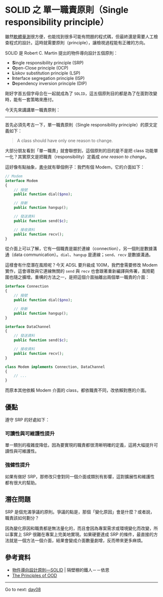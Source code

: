 # SOLID 之 單一職責原則（Single responsibility principle）

雖然[軟體量測][Day 6]很方便，也能找到很多可能有問題的程式碼，但最終還是需要人工檢查程式的設計。這時就需要原則（principle），讓檢視過程能有正確的方向。

SOLID 是 Robert C. Martin 提出的物件導向設計五個原則：

* **S**ingle responsibility principle (SRP)
* **O**pen-Close principle (OCP)
* **L**iskov substitution principle (LSP)
* **I**nterface segregation principle (ISP)
* **D**ependency inversion principle (DIP)

剛好字首五個字母合在一起就成為了 `SOLID`，這五個原則目的都是為了在面對改變時，能有一套策略來應付。

今天先來講講單一職責原則：

---

首先必須先考古一下，單一職責原則（Single responsibility principle）的原文定義如下：

> A class should have only one reason to change.

大部分朋友看到「單一職責」就會聯想到，這個原則的目的是不是把 class 功能單一化？其實原文是把職責（responsibility）定義成 *one reason to change*。

這好像有點抽象，[書中][The Principles of OOD]就有舉個例子：我們有個 Modem，它的介面如下：

```php
// Modem
interface Modem
{
    // 撥號
    public function dial($pno);

    // 掛斷
    public function hangup();

    // 發送資料
    public function send($c);

    // 接收資料
    public function recv();
}
```

從介面上可以了解，它有一個職責是屬於連線（connection），另一個則是數據溝通（data communication）。`dial`、`hangup` 是連線；`send`、`recv`
是數據溝通。

這樣會有什麼潛在風險呢？今天 ADSL 要升級成 100M，我們會需要修改 Modem 實作，這會導致與它連線無關的 `send` 與 `recv` 也會跟著重新編譯與佈署，風險範圍也隨之擴增。重構的方法之一，是把這個介面抽離出兩個單一職責的介面：

```php
interface Connection
{
    // 撥號
    public function dial($pno);

    // 掛斷
    public function hangup();
}

interface DataChannel
{
    // 發送資料
    public function send($c);

    // 接收資料
    public function recv();
}

class Modem implements Connection, DataChannel
{
    // ...
}
```

而原本其他依賴 Modem 介面的 class，都依職責不同，改依賴對應的介面。

## 優點

遵守 SRP 的好處如下：

### 可讀性與可維護性提升

單一類別的複雜度降低，因為要實現的職責都很清晰明確的定義，這將大幅提升可讀性與可維護性。

### 強健性提升

如果有做好 SRP，那修改只會對同一個介面或類別有影響，這對擴展性和維護性都有很大的幫助。

## 潛在問題

SRP 是個充滿爭議的原則。爭議的點是，那個「變化原因」會是什麼？或者說，職責該如何劃分？

因為變化原因和職責都是無法量化的，而且會因為專案需求或環境變化而改變，所以事實上 SRP 很難在專案上完美地實現。如果硬要達成 SRP 的條件，最直接的方法就是一個方法一個介面，結果會變成介面數量劇增，反而帶來更多麻煩。

## 參考資料

* [物件導向設計原則—SOLID][] | 隔壁棚的鐵人－－依恩
* [The Principles of OOD][]

[物件導向設計原則—SOLID]: https://ithelp.ithome.com.tw/articles/10191553
[The Principles of OOD]: http://www.butunclebob.com/ArticleS.UncleBob.PrinciplesOfOod

* * *
Go to next:
[day08](day08.md)

[Day 6]: day06.md
